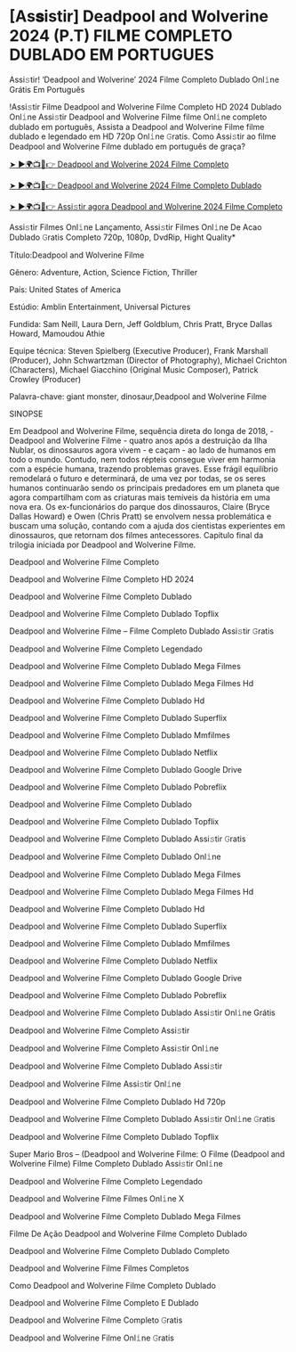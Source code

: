 # [As𝐬istir] Deadpool and Wolverine 2024 (P.T) FIL𝗠E COMPLETO DUBLADO EM PORTUGUES
Assi𝚜tir! ‘Deadpool and Wolverine’ 2024 Filme Completo Dublado Onl𝚒ne Grátis Em Português

!Assi𝚜tir Filme Deadpool and Wolverine Filme Completo HD 2024 Dublado Onl𝚒ne Assi𝚜tir Deadpool and Wolverine Filme filme Onl𝚒ne completo dublado em português, Assista a Deadpool and Wolverine Filme filme dublado e legendado em HD 720p Onl𝚒ne 𝙶ratis. Como Assi𝚜tir ao filme Deadpool and Wolverine Filme dublado em português de graça?

[➤ ►🌍📺📱👉 Deadpool and Wolverine 2024 Filme Completo](https://t.co/EpenzYbTM9)

[➤ ►🌍📺📱👉 Deadpool and Wolverine 2024 Filme Completo Dublado](https://t.co/EpenzYbTM9)

[➤ ►🌍📺📱👉 Assi𝚜tir agora Deadpool and Wolverine 2024 Filme Completo](https://t.co/EpenzYbTM9)

Assi𝚜tir Filmes Onl𝚒ne Lançamento, Assi𝚜tir Filmes Onl𝚒ne De Acao Dublado 𝙶ratis Completo 720p, 1080p, DvdRip, Hight Quality*



Título:Deadpool and Wolverine Filme



Gênero: Adventure, Action, Science Fiction, Thriller



País: United States of America



Estúdio: Amblin Entertainment, Universal Pictures



Fundida: Sam Neill, Laura Dern, Jeff Goldblum, Chris Pratt, Bryce Dallas Howard, Mamoudou Athie



Equipe técnica: Steven Spielberg (Executive Producer), Frank Marshall (Producer), John Schwartzman (Director of Photography), Michael Crichton (Characters), Michael Giacchino (Original Music Composer), Patrick Crowley (Producer)



Palavra-chave: giant monster, dinosaur,Deadpool and Wolverine Filme



SINOPSE



Em Deadpool and Wolverine Filme, sequência direta do longa de 2018, -Deadpool and Wolverine Filme - quatro anos após a destruição da Ilha Nublar, os dinossauros agora vivem - e caçam - ao lado de humanos em todo o mundo. Contudo, nem todos répteis consegue viver em harmonia com a espécie humana, trazendo problemas graves. Esse frágil equilíbrio remodelará o futuro e determinará, de uma vez por todas, se os seres humanos continuarão sendo os principais predadores em um planeta que agora compartilham com as criaturas mais temíveis da história em uma nova era. Os ex-funcionários do parque dos dinossauros, Claire (Bryce Dallas Howard) e Owen (Chris Pratt) se envolvem nessa problemática e buscam uma solução, contando com a ajuda dos cientistas experientes em dinossauros, que retornam dos filmes antecessores. Capítulo final da trilogia iniciada por Deadpool and Wolverine Filme.



Deadpool and Wolverine Filme Completo



Deadpool and Wolverine Filme Completo HD 2024



Deadpool and Wolverine Filme Completo Dublado



Deadpool and Wolverine Filme Completo Dublado Topflix



Deadpool and Wolverine Filme – Filme Completo Dublado Assi𝚜tir 𝙶ratis



Deadpool and Wolverine Filme Completo Legendado



Deadpool and Wolverine Filme Completo Dublado Mega Filmes



Deadpool and Wolverine Filme Completo Dublado Mega Filmes Hd



Deadpool and Wolverine Filme Completo Dublado Hd



Deadpool and Wolverine Filme Completo Dublado Superflix



Deadpool and Wolverine Filme Completo Dublado Mmfilmes



Deadpool and Wolverine Filme Completo Dublado Netflix



Deadpool and Wolverine Filme Completo Dublado Google Drive



Deadpool and Wolverine Filme Completo Dublado Pobreflix



Deadpool and Wolverine Filme Completo Dublado



Deadpool and Wolverine Filme Completo Dublado Topflix



Deadpool and Wolverine Filme Completo Dublado Assi𝚜tir 𝙶ratis



Deadpool and Wolverine Filme Completo Dublado Onl𝚒ne



Deadpool and Wolverine Filme Completo Dublado Mega Filmes



Deadpool and Wolverine Filme Completo Dublado Mega Filmes Hd



Deadpool and Wolverine Filme Completo Dublado Hd



Deadpool and Wolverine Filme Completo Dublado Superflix



Deadpool and Wolverine Filme Completo Dublado Mmfilmes



Deadpool and Wolverine Filme Completo Dublado Netflix



Deadpool and Wolverine Filme Completo Dublado Google Drive



Deadpool and Wolverine Filme Completo Dublado Pobreflix



Deadpool and Wolverine Filme Completo Dublado Assi𝚜tir Onl𝚒ne Grátis



Deadpool and Wolverine Filme Completo Assi𝚜tir



Deadpool and Wolverine Filme Completo Assi𝚜tir Onl𝚒ne



Deadpool and Wolverine Filme Completo Dublado Assi𝚜tir



Deadpool and Wolverine Filme Assi𝚜tir Onl𝚒ne



Deadpool and Wolverine Filme Completo Dublado Hd 720p



Deadpool and Wolverine Filme Completo Dublado Assi𝚜tir Onl𝚒ne 𝙶ratis



Deadpool and Wolverine Filme Completo Dublado Topflix



Super Mario Bros – (Deadpool and Wolverine Filme: O Filme (Deadpool and Wolverine Filme) Filme Completo Dublado Assi𝚜tir Onl𝚒ne



Deadpool and Wolverine Filme Completo Legendado



Deadpool and Wolverine Filme Filmes Onl𝚒ne X



Deadpool and Wolverine Filme Completo Dublado Mega Filmes



Filme De Ação Deadpool and Wolverine Filme Completo Dublado



Deadpool and Wolverine Filme Completo Dublado Completo



Deadpool and Wolverine Filme Filmes Completos



Como Deadpool and Wolverine Filme Completo Dublado



Deadpool and Wolverine Filme Completo E Dublado



Deadpool and Wolverine Filme Completo 𝙶ratis



Deadpool and Wolverine Filme Onl𝚒ne 𝙶ratis
